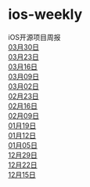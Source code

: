 # ios-weekly
iOS开源项目周报<br />
[03月30日](https://github.com/opendigg/ios-weekly/issues/14) <br />
[03月23日](https://github.com/opendigg/ios-weekly/issues/13) <br />
[03月16日](https://github.com/opendigg/ios-weekly/issues/12) <br />
[03月09日](https://github.com/opendigg/ios-weekly/issues/11) <br />
[03月02日](https://github.com/opendigg/ios-weekly/issues/10) <br />
[02月23日](https://github.com/opendigg/ios-weekly/issues/9) <br />
[02月16日](https://github.com/opendigg/ios-weekly/issues/8) <br />
[02月09日](https://github.com/opendigg/ios-weekly/issues/7) <br />
[01月19日](https://github.com/opendigg/ios-weekly/issues/6) <br />
[01月12日](https://github.com/opendigg/ios-weekly/issues/5) <br />
[01月05日](https://github.com/opendigg/ios-weekly/issues/4) <br />
[12月29日](https://github.com/opendigg/ios-weekly/issues/3) <br />
[12月22日](https://github.com/opendigg/ios-weekly/issues/2) <br />
[12月15日](https://github.com/opendigg/ios-weekly/issues/1) <br />

